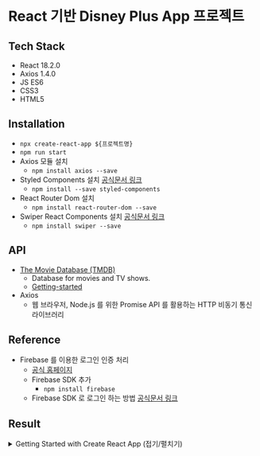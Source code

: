 # React 기반 Disney Plus App 프로젝트

## Tech Stack

- React 18.2.0
- Axios 1.4.0
- JS ES6
- CSS3
- HTML5

## Installation

- `npx create-react-app ${프로젝트명}`
- `npm run start`
- Axios 모듈 설치
  - `npm install axios --save`
- Styled Components 설치 [공식문서 링크](https://styled-components.com)
  - `npm install --save styled-components`
- React Router Dom 설치
  - `npm install react-router-dom --save`
- Swiper React Components 설치 [공식문서 링크](https://swiperjs.com/react)
  - `npm install swiper --save`

## API

- [The Movie Database (TMDB)](https://www.themoviedb.org)
  - Database for movies and TV shows.
  - [Getting-started](https://developer.themoviedb.org/docs/getting-started)
- Axios
  - 웹 브라우저, Node.js 를 위한 Promise API 를 활용하는 HTTP 비동기 통신 라이브러리

## Reference

- Firebase 를 이용한 로그인 인증 처리
  - [공식 홈페이지](https://firebase.google.com/?hl=ko)
  - Firebase SDK 추가
    - `npm install firebase`
  - Firebase SDK 로 로그인 하는 방법 [공식문서 링크](https://firebase.google.com/docs/auth/web/google-signin#handle_the_sign-in_flow_with_the_firebase_sdk)

## Result

<details>
<summary>Getting Started with Create React App (접기/펼치기)</summary>

# Getting Started with Create React App

This project was bootstrapped with [Create React App](https://github.com/facebook/create-react-app).

## Available Scripts

In the project directory, you can run:

### `npm start`

Runs the app in the development mode.\
Open [http://localhost:3000](http://localhost:3000) to view it in your browser.

The page will reload when you make changes.\
You may also see any lint errors in the console.

### `npm test`

Launches the test runner in the interactive watch mode.\
See the section about [running tests](https://facebook.github.io/create-react-app/docs/running-tests) for more information.

### `npm run build`

Builds the app for production to the `build` folder.\
It correctly bundles React in production mode and optimizes the build for the best performance.

The build is minified and the filenames include the hashes.\
Your app is ready to be deployed!

See the section about [deployment](https://facebook.github.io/create-react-app/docs/deployment) for more information.

### `npm run eject`

**Note: this is a one-way operation. Once you `eject`, you can't go back!**

If you aren't satisfied with the build tool and configuration choices, you can `eject` at any time. This command will remove the single build dependency from your project.

Instead, it will copy all the configuration files and the transitive dependencies (webpack, Babel, ESLint, etc) right into your project so you have full control over them. All of the commands except `eject` will still work, but they will point to the copied scripts so you can tweak them. At this point you're on your own.

You don't have to ever use `eject`. The curated feature set is suitable for small and middle deployments, and you shouldn't feel obligated to use this feature. However we understand that this tool wouldn't be useful if you couldn't customize it when you are ready for it.

## Learn More

You can learn more in the [Create React App documentation](https://facebook.github.io/create-react-app/docs/getting-started).

To learn React, check out the [React documentation](https://reactjs.org/).

### Code Splitting

This section has moved here: [https://facebook.github.io/create-react-app/docs/code-splitting](https://facebook.github.io/create-react-app/docs/code-splitting)

### Analyzing the Bundle Size

This section has moved here: [https://facebook.github.io/create-react-app/docs/analyzing-the-bundle-size](https://facebook.github.io/create-react-app/docs/analyzing-the-bundle-size)

### Making a Progressive Web App

This section has moved here: [https://facebook.github.io/create-react-app/docs/making-a-progressive-web-app](https://facebook.github.io/create-react-app/docs/making-a-progressive-web-app)

### Advanced Configuration

This section has moved here: [https://facebook.github.io/create-react-app/docs/advanced-configuration](https://facebook.github.io/create-react-app/docs/advanced-configuration)

### Deployment

This section has moved here: [https://facebook.github.io/create-react-app/docs/deployment](https://facebook.github.io/create-react-app/docs/deployment)

### `npm run build` fails to minify

This section has moved here: [https://facebook.github.io/create-react-app/docs/troubleshooting#npm-run-build-fails-to-minify](https://facebook.github.io/create-react-app/docs/troubleshooting#npm-run-build-fails-to-minify)

</details>
